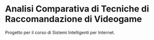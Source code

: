 # Analisi Comparativa di Tecniche di Raccomandazione di Videogame
Progetto per il corso di Sistemi Intelligenti per Internet.
